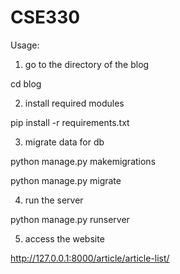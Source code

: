 # CSE330
Usage:

1. go to the directory of the blog

cd blog

2. install required modules

pip install -r requirements.txt

3. migrate data for db

python manage.py makemigrations

python manage.py migrate

4. run the server

python manage.py runserver

5. access the website

http://127.0.0.1:8000/article/article-list/